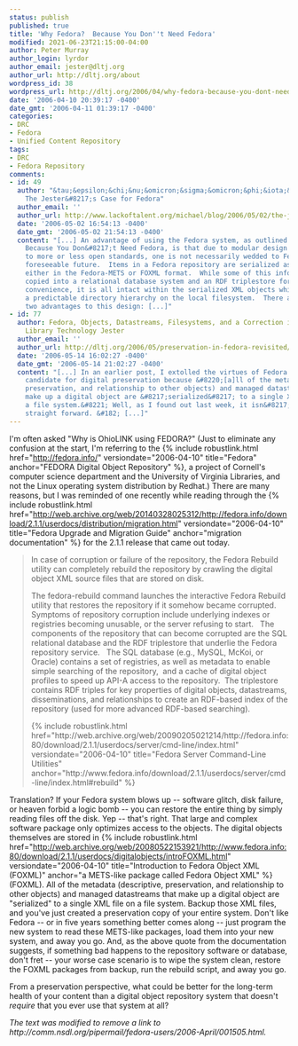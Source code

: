 ```yaml
---
status: publish
published: true
title: 'Why Fedora?  Because You Don''t Need Fedora'
modified: 2021-06-23T21:15:00-04:00
author: Peter Murray
author_login: lyrdor
author_email: jester@dltj.org
author_url: http://dltj.org/about
wordpress_id: 38
wordpress_url: http://dltj.org/2006/04/why-fedora-because-you-dont-need-fedora/
date: '2006-04-10 20:39:17 -0400'
date_gmt: '2006-04-11 01:39:17 -0400'
categories:
- DRC
- Fedora
- Unified Content Repository
tags:
- DRC
- Fedora Repository
comments:
- id: 49
  author: "&tau;&epsilon;&chi;&nu;&omicron;&sigma;&omicron;&phi;&iota;&alpha; &raquo;
    The Jester&#8217;s Case for Fedora"
  author_email: ''
  author_url: http://www.lackoftalent.org/michael/blog/2006/05/02/the-jesters-case-for-fedora/
  date: '2006-05-02 16:54:13 -0400'
  date_gmt: '2006-05-02 21:54:13 -0400'
  content: "[...] An advantage of using the Fedora system, as outlined in Why Fedora?
    Because You Don&#8217;t Need Fedora, is that due to modular design and adherence
    to more or less open standards, one is not necessarily wedded to Fedora for the
    foreseeable future.  Items in a Fedora repository are serialized as XML objects,
    either in the Fedora-METS or FOXML format.  While some of this information is
    copied into a relational database system and an RDF triplestore for speed and
    convenience, it is all intact within the serialized XML objects which reside in
    a predictable directory hierarchy on the local filesystem.  There are at least
    two advantages to this design: [...]"
- id: 77
  author: Fedora, Objects, Datastreams, Filesystems, and a Correction in Disruptive
    Library Technology Jester
  author_email: ''
  author_url: http://dltj.org/2006/05/preservation-in-fedora-revisited/
  date: '2006-05-14 16:02:27 -0400'
  date_gmt: '2006-05-14 21:02:27 -0400'
  content: "[...] In an earlier post, I extolled the virtues of Fedora as an ideal
    candidate for digital preservation because &#8220;[a]ll of the metadata (descriptive,
    preservation, and relationship to other objects) and managed datastreams that
    make up a digital object are &#8217;serialized&#8217; to a single XML file on
    a file system.&#8221; Well, as I found out last week, it isn&#8217;t quite that
    straight forward. &#182; [...]"
---
```

I'm often asked "Why is OhioLINK using FEDORA?" (Just to eliminate any confusion at the start, I'm referring to the {% include robustlink.html href="http://fedora.info/" versiondate="2006-04-10" title="Fedora" anchor="FEDORA Digital Object Repository" %}, a project of Cornell's computer science department and the University of Virginia Libraries, and not the Linux operating system distribution by Redhat.)
There are many reasons, but I was reminded of one recently while reading through the {% include robustlink.html href="http://web.archive.org/web/20140328025312/http://fedora.info/download/2.1.1/userdocs/distribution/migration.html" versiondate="2006-04-10" title="Fedora Upgrade and Migration Guide" anchor="migration documentation" %} for the 2.1.1 release that came out today.

<blockquote><p>In case of corruption or failure of the repository, the Fedora Rebuild utility can completely rebuild the repository by crawling the digital object XML source files that are stored on disk.</p>
<p>The fedora-rebuild command launches the interactive Fedora Rebuild utility that restores the repository if it somehow became corrupted.&nbsp;&nbsp; Symptoms of repository corruption include underlying indexes or registries becoming unusable, or the server refusing to start.&nbsp;&nbsp; The components of the repository that can become corrupted are the SQL relational database and the RDF triplestore that underlie the Fedora repository service.&nbsp;&nbsp; The SQL database (e.g., MySQL, McKoi, or Oracle) contains a set of registries, as well as metadata to enable simple searching of the repository,&nbsp; and a cache of digital object profiles to speed up API-A access to the repository.&nbsp; The triplestore contains RDF triples for key properties of digital objects, datastreams, disseminations, and relationships to create an RDF-based index of the repository (used for more advanced RDF-based searching).</p>
<p>{% include robustlink.html href="http://web.archive.org/web/20090205021214/http://fedora.info:80/download/2.1.1/userdocs/server/cmd-line/index.html" versiondate="2006-04-10" title="Fedora Server Command-Line Utilities" anchor="http://www.fedora.info/download/2.1.1/userdocs/server/cmd-line/index.html#rebuild" %}</p></blockquote>

Translation?
If your Fedora system blows up -- software glitch, disk failure, or heaven forbid a logic bomb -- you can restore the entire thing by simply reading files off the disk.
Yep -- that's right.
That large and complex software package only optimizes access to the objects.
The digital objects themselves are stored in {% include robustlink.html href="http://web.archive.org/web/20080522153921/http://www.fedora.info:80/download/2.1.1/userdocs/digitalobjects/introFOXML.html" versiondate="2006-04-10" title="Introduction to Fedora Object XML (FOXML)" anchor="a METS-like package called Fedora Object XML" %} (FOXML).
All of the metadata (descriptive, preservation, and relationship to other objects) and managed datastreams that make up a digital object are "serialized" to a single XML file on a file system.
Backup those XML files, and you've just created a preservation copy of your entire system.
Don't like Fedora -- or in five years something better comes along -- just program the new system to read these METS-like packages, load them into your new system, and away you go.
And, as the above quote from the documentation suggests, if something bad happens to the repository software or database, don't fret -- your worse case scenario is to wipe the system clean, restore the FOXML packages from backup, run the rebuild script, and away you go.

From a preservation perspective, what could be better for the long-term health of your content than a digital object repository system that doesn't <i>require </i>that you ever use that system at all?

<p style="padding:0;margin:0;font-style:italic;">The text was modified to remove a link to http://comm.nsdl.org/pipermail/fedora-users/2006-April/001505.html.</p>

